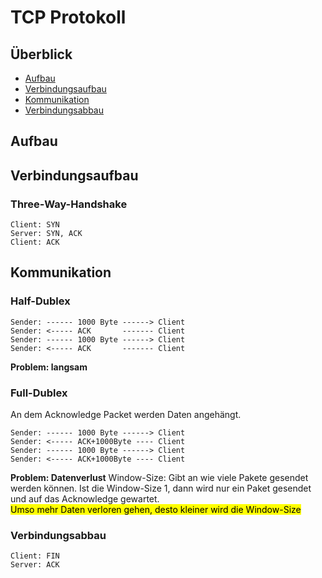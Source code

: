 # TCP Protokoll
## Überblick
- [Aufbau](#aufbau)
- [Verbindungsaufbau](#verbindungsaufbau)
- [Kommunikation](#kommunikation)
- [Verbindungsabbau](#verbindungsabbau)



## Aufbau

## Verbindungsaufbau
### Three-Way-Handshake
```text
Client: SYN
Server: SYN, ACK
Client: ACK
```

## Kommunikation
### Half-Dublex
```
Sender: ------ 1000 Byte ------> Client
Sender: <----- ACK       ------- Client
Sender: ------ 1000 Byte ------> Client
Sender: <----- ACK       ------- Client
```
**Problem: langsam**

### Full-Dublex
An dem Acknowledge Packet werden Daten angehängt.
```
Sender: ------ 1000 Byte ------> Client
Sender: <----- ACK+1000Byte ---- Client
Sender: ------ 1000 Byte ------> Client
Sender: <----- ACK+1000Byte ---- Client
```
**Problem: Datenverlust**
    Window-Size: Gibt an wie viele Pakete gesendet werden können. Ist die Window-Size 1, dann wird nur ein Paket gesendet und auf das Acknowledge gewartet. <br>
    <mark>Umso mehr Daten verloren gehen, desto kleiner wird die Window-Size</mark>


### Verbindungsabbau
```text
Client: FIN
Server: ACK
```